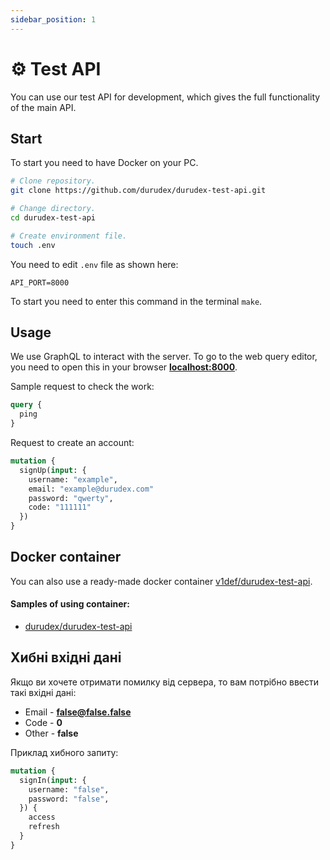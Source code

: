 ```yaml
---
sidebar_position: 1
---
```


# ⚙️ Test API

You can use our test API for development, which gives the full functionality of the main API.

## Start

To start you need to have Docker on your PC.

```sh
# Clone repository.
git clone https://github.com/durudex/durudex-test-api.git

# Change directory.
cd durudex-test-api

# Create environment file.
touch .env
```

You need to edit `.env` file as shown here:
```env
API_PORT=8000
```

To start you need to enter this command in the terminal `make`.

## Usage

We use GraphQL to interact with the server. To go to the web query editor, you need to open this in your browser **[localhost:8000](http://localhost:8000)**.

Sample request to check the work:
```graphql
query {
  ping
}
```

Request to create an account:
```graphql
mutation {
  signUp(input: {
    username: "example",
    email: "example@durudex.com"
    password: "qwerty",
    code: "111111"
  })
}
```

## Docker container

You can also use a ready-made docker container
[v1def/durudex-test-api](https://hub.docker.com/repository/docker/v1def/durudex-test-api).

#### Samples of using container:

+ [durudex/durudex-test-api](https://github.com/durudex/durudex-test-api/tree/main/deploy)

## Хибні вхідні дані

Якщо ви хочете отримати помилку від сервера, то вам потрібно ввести такі вхідні дані:

+ Email - **false@false.false**
+ Code - **0**
+ Other - **false**

Приклад хибного запиту:
```graphql
mutation {
  signIn(input: {
    username: "false",
    password: "false",
  }) {
    access
    refresh
  }
}
```
